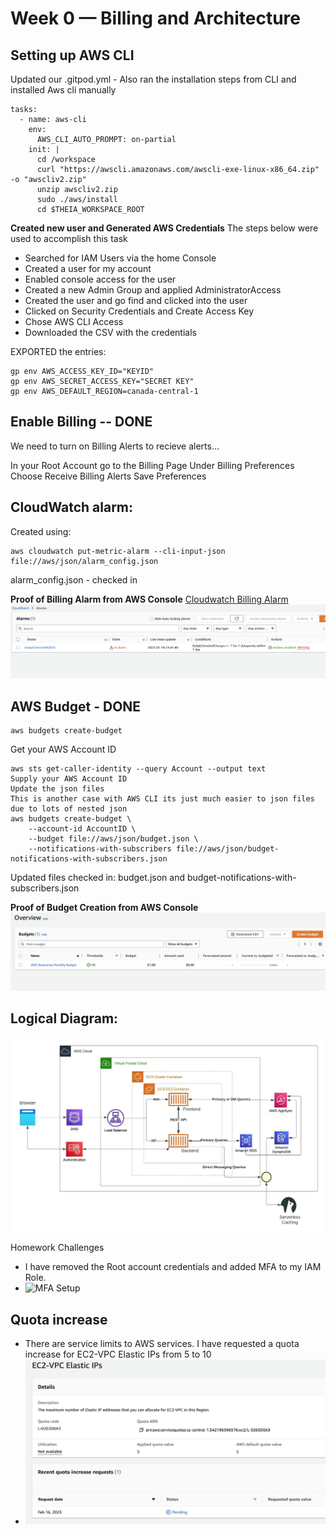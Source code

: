 # Week 0 — Billing and Architecture

## Setting up AWS CLI

Updated our .gitpod.yml - Also ran the installation steps from CLI and installed Aws cli manually

```
tasks: 
  - name: aws-cli
    env:
      AWS_CLI_AUTO_PROMPT: on-partial
    init: |
      cd /workspace
      curl "https://awscli.amazonaws.com/awscli-exe-linux-x86_64.zip" -o "awscliv2.zip"
      unzip awscliv2.zip
      sudo ./aws/install
      cd $THEIA_WORKSPACE_ROOT
```

**Created new user and Generated AWS Credentials**
The steps below were used to accomplish this task
- Searched for IAM Users via the home Console
- Created a user for my account
- Enabled console access for the user
- Created a new Admin Group and applied AdministratorAccess
- Created the user and go find and clicked into the user
- Clicked on Security Credentials and Create Access Key
- Chose AWS CLI Access
- Downloaded the CSV with the credentials

EXPORTED the entries:
```
gp env AWS_ACCESS_KEY_ID="KEYID"
gp env AWS_SECRET_ACCESS_KEY="SECRET KEY"
gp env AWS_DEFAULT_REGION=canada-central-1
```

## Enable Billing -- DONE
We need to turn on Billing Alerts to recieve alerts...

In your Root Account go to the Billing Page
Under Billing Preferences Choose Receive Billing Alerts
Save Preferences


    
## CloudWatch alarm:

Created using:
```
aws cloudwatch put-metric-alarm --cli-input-json file://aws/json/alarm_config.json
```

alarm_config.json - checked in

**Proof of Billing Alarm from AWS Console**
[Cloudwatch Billing Alarm ](assets/billing.jfif)
![Cloudwatch created Billing Alarm](assets/billing_alarm.png)


## AWS Budget - DONE
```
aws budgets create-budget
```
Get your AWS Account ID
```
aws sts get-caller-identity --query Account --output text
Supply your AWS Account ID
Update the json files
This is another case with AWS CLI its just much easier to json files due to lots of nested json
aws budgets create-budget \
    --account-id AccountID \
    --budget file://aws/json/budget.json \
    --notifications-with-subscribers file://aws/json/budget-notifications-with-subscribers.json
```

Updated files checked in: budget.json and budget-notifications-with-subscribers.json

**Proof of Budget Creation from AWS Console**
![Budget from AWS Console](assets/budget_awsbootcamp.png)


## Logical Diagram:

![Lucid Chard - Logical Design](assets/logical_design.jpeg)


Homework Challenges

- I have removed the Root account credentials and added MFA to my IAM Role. 
- ![MFA Setup](assets/mfa_proof.png)


## Quota increase
- There are service limits to AWS services. I have requested a quota increase for EC2-VPC Elastic IPs from 5 to 10
- ![Quota Increase](assets/quota_increase.png)

